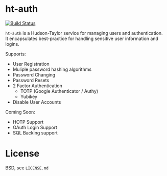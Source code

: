 # ht-auth

[![Build Status](https://travis-ci.org/hudson-taylor/ht-auth.svg?branch=master)](https://travis-ci.org/hudson-taylor/ht-auth)

`ht-auth` is a Hudson-Taylor service for managing users and authentication. It encapsulates best-practice for handling sensitive user information and logins.

Supports:

* User Registration
* Muliple password hashing algorithms
* Password Changing
* Password Resets
* 2 Factor Authentication
	* TOTP (Google Authenticator / Authy)
  * Yubikey
* Disable User Accounts

Coming Soon:

* HOTP Support
* OAuth Login Support
* SQL Backing support

# License

BSD, see `LICENSE.md`
